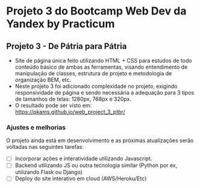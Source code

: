 # Projeto 3 do Bootcamp Web Dev da Yandex by Practicum
## Projeto 3 - De Pátria para Pátria

- Site de página única feito utilizando HTML + CSS para estudos de todo conteúdo básico de ambas as ferramentas, visando entendimento de manipulação de classes, estrutura de projeto e metodologia de organização BEM, etc.
- Neste projeto 3 foi adicionado complexidade no projeto, exigindo responsividade de página e sendo necessária a adequação para 3 tipos de tamanhos de telas: 1280px, 768px e 320px.
- O resultado pode ser visto em: https://pkams.github.io/web_project_3_ptbr/

### Ajustes e melhorias

O projeto ainda está em desenvolvimento e as próximas atualizações serão voltadas nas seguintes tarefas:

- [ ] Incorporar ações e interatividade utilizando Javascript.
- [ ] Backend utilizando JS ou outra tecnologia similar (Python por ex, utilizando Flask ou Django)
- [ ] Deploy do site interativo em cloud (AWS/Heroku/Etc)
